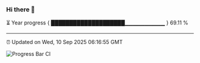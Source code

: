 ### Hi there 👋

⏳ Year progress { ████████████████████▁▁▁▁▁▁▁▁▁▁ } 69.11 %

---

⏰ Updated on Wed, 10 Sep 2025 06:16:55 GMT

![Progress Bar CI](https://github.com/Shyam-Makwana/GitHub-Actions-Demo/workflows/Progress%20Bar%20CI/badge.svg)
